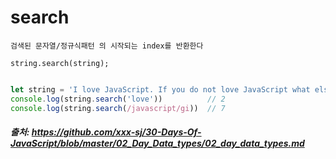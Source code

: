 # search

```
검색된 문자열/정규식패턴 의 시작되는 index를 반환한다

string.search(string);
```


```js

let string = 'I love JavaScript. If you do not love JavaScript what else can you love.'
console.log(string.search('love'))          // 2
console.log(string.search(/javascript/gi))  // 7
```

##### 출처: https://github.com/xxx-sj/30-Days-Of-JavaScript/blob/master/02_Day_Data_types/02_day_data_types.md
